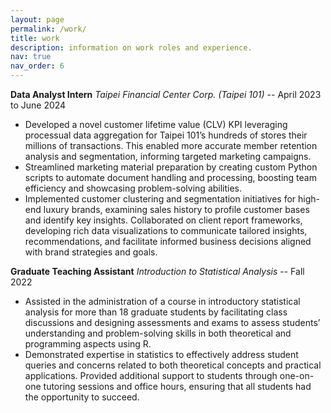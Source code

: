 ```yaml
---
layout: page
permalink: /work/
title: work
description: information on work roles and experience.
nav: true
nav_order: 6
---
```


**Data Analyst Intern**
_Taipei Financial Center Corp. (Taipei 101)_ -- April 2023 to June 2024

- Developed a novel customer lifetime value (CLV) KPI leveraging processual data aggregation for Taipei 101’s hundreds of stores their millions of transactions. This enabled more accurate member retention analysis and segmentation, informing targeted marketing campaigns.
- Streamlined marketing material preparation by creating custom Python scripts to automate document handling and processing, boosting team efficiency and showcasing problem-solving abilities.
- Implemented customer clustering and segmentation initiatives for high-end luxury brands, examining sales history to profile customer bases and identify key insights. Collaborated on client report frameworks, developing rich data visualizations to communicate tailored insights, recommendations, and facilitate informed business decisions aligned with brand strategies and goals.

**Graduate Teaching Assistant**
_Introduction to Statistical Analysis_ -- Fall 2022

- Assisted in the administration of a course in introductory statistical analysis for more than 18 graduate students by facilitating class discussions and designing assessments and exams to assess students’ understanding and problem-solving skills in both theoretical and programming aspects using R.
- Demonstrated expertise in statistics to effectively address student queries and concerns related to both theoretical concepts and practical applications. Provided additional support to students through one-on-one tutoring sessions and office hours, ensuring that all students had the opportunity to succeed.

